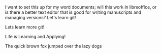 I want to set this up for my word documents; will this work in libreoffice, or is there a 
better text editor that is good for writing manuscripts and managing versions?
Let's learn git!

Lets learn more git!

Life is Learning and Applying!

The quick brown fox jumped over the lazy dogs
